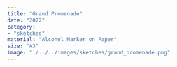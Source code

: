 ```yaml
---
title: "Grand Promenade"
date: "2022"
category: 
- "sketches"
material: "Alcohol Marker on Paper"
size: "A3"
image: "./../../images/sketches/grand_promenade.png"
---
```


